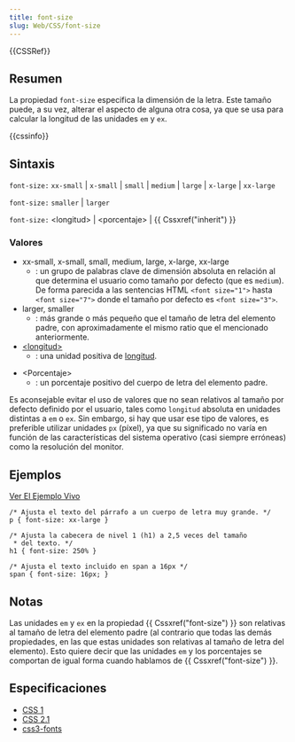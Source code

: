 ```yaml
---
title: font-size
slug: Web/CSS/font-size
---
```


{{CSSRef}}

## Resumen

La propiedad `font-size` especifica la dimensión de la letra. Este tamaño puede, a su vez, alterar el aspecto de alguna otra cosa, ya que se usa para calcular la longitud de las unidades `em` y `ex`.

{{cssinfo}}

## Sintaxis

`font-size:` `xx-small` | `x-small` | `small` | `medium` | `large` | `x-large` | `xx-large`

`font-size:` `smaller` | `larger`

`font-size:` \<longitud> | \<porcentaje> | {{ Cssxref("inherit") }}

### Valores

- xx-small, x-small, small, medium, large, x-large, xx-large
  - : un grupo de palabras clave de dimensión absoluta en relación al que determina el usuario como tamaño por defecto (que es `medium`). De forma parecida a las sentencias HTML `<font size="1">` hasta `<font size="7">` donde el tamaño por defecto es `<font size="3">`.
- larger, smaller
  - : más grande o más pequeño que el tamaño de letra del elemento padre, con aproximadamente el mismo ratio que el mencionado anteriormente.
- [\<longitud>](es/CSS/length)
  - : una unidad positiva de [longitud](es/CSS/length).

<!---->

- \<Porcentaje>
  - : un porcentaje positivo del cuerpo de letra del elemento padre.

Es aconsejable evitar el uso de valores que no sean relativos al tamaño por defecto definido por el usuario, tales como `longitud` absoluta en unidades distintas a `em` o `ex`. Sin embargo, si hay que usar ese tipo de valores, es preferible utilizar unidades `px` (píxel), ya que su significado no varía en función de las características del sistema operativo (casi siempre erróneas) como la resolución del monitor.

## Ejemplos

[Ver El Ejemplo Vivo](/samples/cssref/font-size.html)

```
/* Ajusta el texto del párrafo a un cuerpo de letra muy grande. */
p { font-size: xx-large }

/* Ajusta la cabecera de nivel 1 (h1) a 2,5 veces del tamaño
 * del texto. */
h1 { font-size: 250% }

/* Ajusta el texto incluido en span a 16px */
span { font-size: 16px; }
```

## Notas

Las unidades `em` y `ex` en la propiedad {{ Cssxref("font-size") }} son relativas al tamaño de letra del elemento padre (al contrario que todas las demás propiedades, en las que estas unidades son relativas al tamaño de letra del elemento). Esto quiere decir que las unidades `em` y los porcentajes se comportan de igual forma cuando hablamos de {{ Cssxref("font-size") }}.

## Especificaciones

- [CSS 1](http://www.w3.org/TR/CSS1#font-size)
- [CSS 2.1](http://www.w3.org/TR/CSS21/fonts.html#propdef-font-size)
- [css3-fonts](http://www.w3.org/TR/css3-fonts/#font-size)
